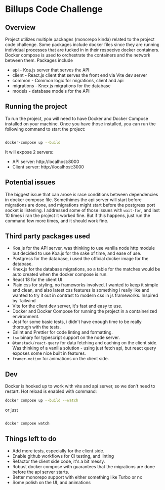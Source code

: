 # Billups Code Challenge

## Overview

Project utilizes multiple packages (monorepo kinda) related to the project code challenge. Some packages include docker files since they are running individual processes that are tucked in in their respecive docker containers. Docker compose is used to orchestrate the containers and the network between them. Packages include

-   api - Koa.js server that serves the API
-   client - React.js client that serves the front end via Vite dev server
-   common - Common logic for migrations, client and api
-   migrations - Knex.js migrations for the database
-   models - database models for the API

## Running the project

To run the project, you will need to have Docker and Docker Compose installed on your machine. Once you have those installed, you can run the following command to start the project:

```bash

docker-compose up --build

```

It will expose 2 servers:

-   API server: http://localhost:8000
-   Client server: http://localhost:3000

## Potential issues

The biggest issue that can arose is race conditions between dependencies in docker compose file. Somethimes the api server will start before migrations are done, and migrations might start before the postgress port socket is listening. I addressed some of those issues with `wait-for`, and last 10 times i ran the project it worked fine. But if this happens, just run the command few more times, and it should work fine.

## Third party packages used

-   Koa.js for the API server, was thinking to use vanilla node http module but decided to use Koa.js for the sake of time, and ease of use.
-   Postgress for the database, i used the official docker image for the database.
-   Knex.js for the database migrations, so a table for the matches would be auto created when the docker compose is run.
-   React 18 for the client UI
-   Plain css for styling, no frameworks involved. I wanted to keep it simple and clean, and also latest css features is something i really like and wanted to try it out in contrast to modern css in js frameworks. Inspired by Tailwind
-   Vite for the client dev server, it's fast and easy to use.
-   Docker and Docker Compose for running the project in a containerized environment.
-   Jest for some basic tests, i didn't have enough time to be really thorough with the tests.
-   Eslint and Prettier for code linting and formatting.
-   `tsx` binary for typescript support on the node server.
-   `@tanstack/react-query` for data fetching and caching on the client side. Was thinking of a vanilla solution - using just fetch api, but react query exposes some nice built in features.
-   `framer-motion` for animations on the client side.

## Dev

Docker is hooked up to work with vite and api server, so we don't need to restart. Hot reload is enabled with command:

```bash
docker compose up --build --watch
```

or just

```bash

docker compose watch
```

## Things left to do

-   Add more tests, especially for the client side.
-   Enable github workflows for CI testing, and linting
-   Refactor the client side code, it's a bit messy.
-   Robust docker compose with guarantees that the migrations are done before the api server starts.
-   Better monorepo support with either something like Turbo or nx
-   Some polish on the UI, and animations
